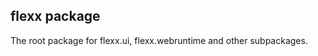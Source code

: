 flexx package
-------------

The root package for flexx.ui, flexx.webruntime and other subpackages.
